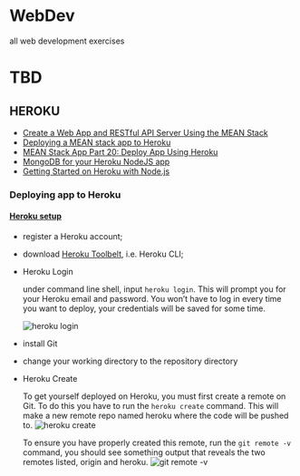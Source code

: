 # WebDev
all web development exercises


# TBD
## HEROKU
- [Create a Web App and RESTful API Server Using the MEAN Stack](https://devcenter.heroku.com/articles/mean-apps-restful-api)
- [Deploying a MEAN stack app to Heroku](http://www.tilcode.com/deploying-a-mean-stack-app-to-heroku/)
- [MEAN Stack App Part 20: Deploy App Using Heroku](https://www.youtube.com/watch?v=IhU6x94eTXU)
- [MongoDB for your Heroku NodeJS app](https://www.youtube.com/watch?v=GDqtv1eGGpA&t=13s)
- [Getting Started on Heroku with Node.js](https://devcenter.heroku.com/articles/getting-started-with-nodejs#deploy-the-app)
### Deploying app to Heroku
#### [Heroku setup](https://classroom.udacity.com/courses/ud272/lessons/b36fbb24-bfb1-4401-bb8d-9fff509bf016/concepts/89efbf29-454f-4b3d-9af7-006aff792b41)
- register a Heroku account;
- download [Heroku Toolbelt](https://devcenter.heroku.com/articles/heroku-cli), i.e. Heroku CLI;
- Heroku Login

  under command line shell, input `heroku login`. This will prompt you for your Heroku email and password. You won’t have to log in every time you want to deploy, your credentials will be saved for some time.
  
  ![heroku login](heroku-login.gif)

- install Git
- change your working directory to the repository directory
- Heroku Create

  To get yourself deployed on Heroku, you must first create a remote on Git. To do this you have to run the `heroku create` command. This will make a new remote repo named heroku where the code will be pushed to.
  ![heroku create](heroku-create.png)
  
  To ensure you have properly created this remote, run the `git remote -v` command, you should see something output that reveals the two remotes listed, origin and heroku.
  ![git remote -v](git-remote-v.png)
